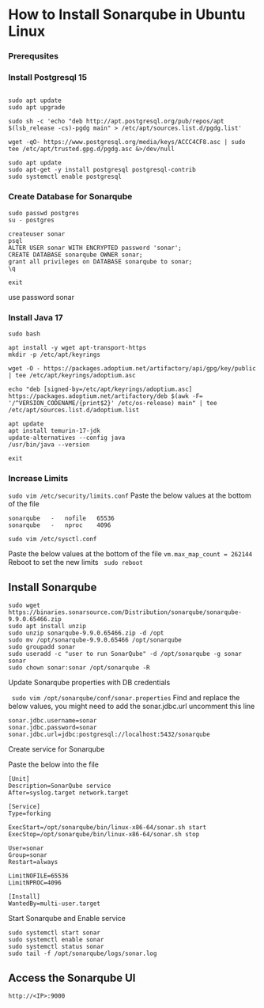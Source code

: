# How to Install Sonarqube in Ubuntu Linux

### Prerequsites

### Install Postgresql 15

```

sudo apt update
sudo apt upgrade

sudo sh -c 'echo "deb http://apt.postgresql.org/pub/repos/apt $(lsb_release -cs)-pgdg main" > /etc/apt/sources.list.d/pgdg.list'

wget -qO- https://www.postgresql.org/media/keys/ACCC4CF8.asc | sudo tee /etc/apt/trusted.gpg.d/pgdg.asc &>/dev/null

sudo apt update
sudo apt-get -y install postgresql postgresql-contrib
sudo systemctl enable postgresql

```

### Create Database for Sonarqube

```
sudo passwd postgres
su - postgres

createuser sonar
psql 
ALTER USER sonar WITH ENCRYPTED password 'sonar';
CREATE DATABASE sonarqube OWNER sonar;
grant all privileges on DATABASE sonarqube to sonar;
\q

exit

```
use password sonar 

### Install Java 17
```
sudo bash

apt install -y wget apt-transport-https
mkdir -p /etc/apt/keyrings

wget -O - https://packages.adoptium.net/artifactory/api/gpg/key/public | tee /etc/apt/keyrings/adoptium.asc

echo "deb [signed-by=/etc/apt/keyrings/adoptium.asc] https://packages.adoptium.net/artifactory/deb $(awk -F= '/^VERSION_CODENAME/{print$2}' /etc/os-release) main" | tee /etc/apt/sources.list.d/adoptium.list

apt update
apt install temurin-17-jdk
update-alternatives --config java
/usr/bin/java --version

exit 

```

### Increase Limits
``` sudo vim /etc/security/limits.conf ```
Paste the below values at the bottom of the file
```
sonarqube   -   nofile   65536
sonarqube   -   nproc    4096
```
``` sudo vim /etc/sysctl.conf ```

Paste the below values at the bottom of the file
``` vm.max_map_count = 262144 ```
Reboot to set the new limits
``` sudo reboot```

## Install Sonarqube
```
sudo wget https://binaries.sonarsource.com/Distribution/sonarqube/sonarqube-9.9.0.65466.zip
sudo apt install unzip
sudo unzip sonarqube-9.9.0.65466.zip -d /opt
sudo mv /opt/sonarqube-9.9.0.65466 /opt/sonarqube
sudo groupadd sonar
sudo useradd -c "user to run SonarQube" -d /opt/sonarqube -g sonar sonar
sudo chown sonar:sonar /opt/sonarqube -R
```
Update Sonarqube properties with DB credentials

``` sudo vim /opt/sonarqube/conf/sonar.properties```
Find and replace the below values, you might need to add the sonar.jdbc.url
uncomment this line
```
sonar.jdbc.username=sonar
sonar.jdbc.password=sonar
sonar.jdbc.url=jdbc:postgresql://localhost:5432/sonarqube
```
Create service for Sonarqube

Paste the below into the file

```
[Unit]
Description=SonarQube service
After=syslog.target network.target

[Service]
Type=forking

ExecStart=/opt/sonarqube/bin/linux-x86-64/sonar.sh start
ExecStop=/opt/sonarqube/bin/linux-x86-64/sonar.sh stop

User=sonar
Group=sonar
Restart=always

LimitNOFILE=65536
LimitNPROC=4096
 
[Install]
WantedBy=multi-user.target

```
Start Sonarqube and Enable service
```
sudo systemctl start sonar
sudo systemctl enable sonar
sudo systemctl status sonar
sudo tail -f /opt/sonarqube/logs/sonar.log
```
## Access the Sonarqube UI
``` http://<IP>:9000 ```
